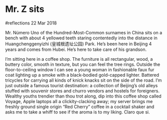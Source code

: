 # Mr. Z sits
#reflections
22 Mar 2018

Mr. Número Uno of the Hundred-Most-Common surnames in China sits on a bench with about 4 yellowed teeth staring contentedly into the distance in Huangchenggenyizhi (皇城根遗址公园) Park. He’s been here in Beijing 4 years and comes from Hubei. He’s here to take care of his grandson.

I’m sitting here in a coffee shop. The furniture is all rectangular, wood, a buttery color, smooth in texture, but you can feel the tree rings. Outside the floor-to-ceiling window I can see a young woman in fashionable faux fur coat lighting up a smoke with a black-bodied gold-capped lighter. Battered tricycles for carrying all kinds of knick knacks sit on the side of the road. I’m just outside a famous tourist destination: a collection of Beijing’s old alleys stuffed with souvenir stores and churro vendors and hostels for foreigners. Wealthy youths trendier than thou trot along, dip into this coffee shop called Voyage, Apple laptops all a clickity-clacking away; my server brings me freshly ground single origin “Red Cherry” coffee in a cocktail shaker and asks me to take a whiff to see if the aroma is to my liking. Claro que si.